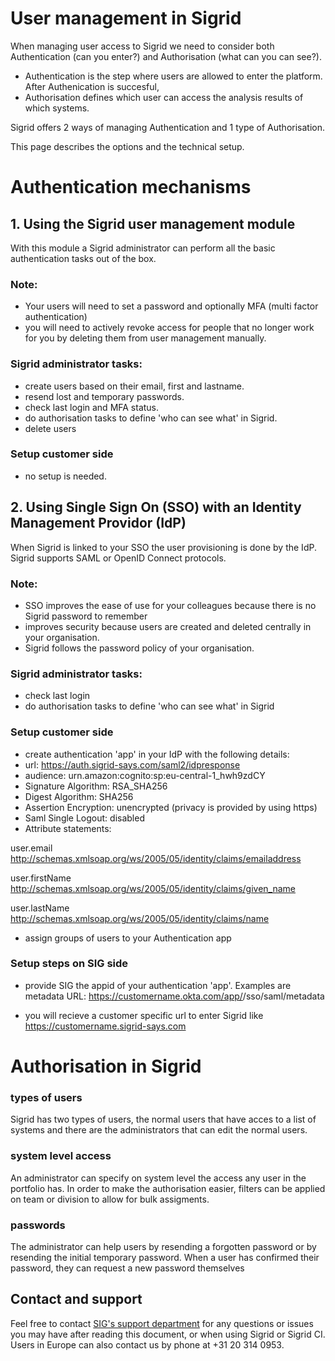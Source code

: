 User management in Sigrid
===========================================

When managing user access to Sigrid we need to consider both Authentication (can you enter?) and Authorisation (what can you can see?). 
- Authentication is the step where users are allowed to enter the platform. After Authenication is succesful, 
- Authorisation defines which user can access the analysis results of which systems.

Sigrid offers 2 ways of managing Authentication and 1 type of Authorisation. 

This page describes the options and the technical setup.


# Authentication mechanisms

## 1. Using the Sigrid user management module

With this module a Sigrid administrator can perform all the basic authentication tasks out of the box. 

### Note:
- Your users will need to set a password and optionally MFA (multi factor authentication)
- you will need to actively revoke access for people that no longer work for you by deleting them from user management manually.

### Sigrid administrator tasks:
- create users based on their email, first and lastname.
- resend lost and temporary passwords.
- check last login and MFA status.
- do authorisation tasks to define 'who can see what' in Sigrid.
- delete users

### Setup customer side
- no setup is needed.


## 2. Using Single Sign On (SSO) with an Identity Management Providor (IdP)

When Sigrid is linked to your SSO the user provisioning is done by the IdP. Sigrid supports SAML or OpenID Connect protocols.

### Note:
- SSO improves the ease of use for your colleagues because there is no Sigrid password to remember 
- improves security because users are created and deleted centrally in your organisation. 
- Sigrid follows the password policy of your organisation.


### Sigrid administrator tasks:
- check last login
- do authorisation tasks to define 'who can see what' in Sigrid

### Setup customer side
- create authentication 'app' in your IdP with the following details: 
- url: https://auth.sigrid-says.com/saml2/idpresponse
 - audience: urn.amazon:cognito:sp:eu-central-1_hwh9zdCY
 - Signature Algorithm: RSA_SHA256
 - Digest Algorithm: SHA256
 - Assertion Encryption: unencrypted (privacy is provided by using https)
 - Saml Single Logout: disabled
 - Attribute statements:

 user.email http://schemas.xmlsoap.org/ws/2005/05/identity/claims/emailaddress

 user.firstName http://schemas.xmlsoap.org/ws/2005/05/identity/claims/given_name
 
 user.lastName http://schemas.xmlsoap.org/ws/2005/05/identity/claims/name

- assign groups of users to your Authentication app

### Setup steps on SIG side
- provide SIG the appid of your authentication 'app'. Examples are
metadata URL: https://customername.okta.com/app/<randomidentifier>/sso/saml/metadata

- you will recieve a customer specific url to enter Sigrid like
https://customername.sigrid-says.com


# Authorisation in Sigrid

### types of users
Sigrid has two types of users, the normal users that have acces to a list of systems and there are the administrators that can edit the normal users. 

### system level access
An administrator can specify on system level the access any user in the portfolio has. In order to make the authorisation easier, filters can be applied on team or division to allow for bulk assigments.

### passwords
The administrator can help users by resending a forgotten password or by resending the initial temporary password.
When a user has confirmed their password, they can request a new password themselves

## Contact and support

Feel free to contact [SIG's support department](mailto:support@softwareimprovementgroup.com) for any questions or issues you may have after reading this document, or when using Sigrid or Sigrid CI. Users in Europe can also contact us by phone at +31 20 314 0953.
